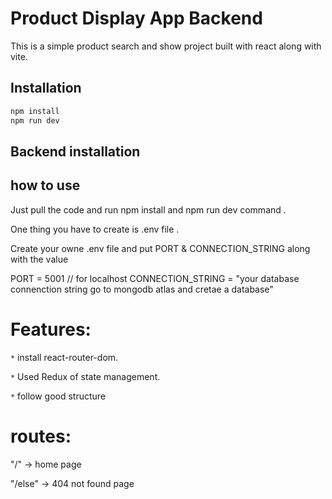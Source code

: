 # Product Display App Backend

This is a simple product search and show project built with react along with vite.

## Installation

```bash
npm install
npm run dev
```

## Backend installation

## how to use

Just pull the code and run npm install and npm run dev command .

One thing you have to create is .env file .

Create your owne .env file and put PORT & CONNECTION_STRING along with the value

PORT = 5001 // for localhost
CONNECTION_STRING = "your database connenction string go to mongodb atlas and cretae a database"

# Features:

`*` install react-router-dom.

`*` Used Redux of state management.

`*` follow good structure

# routes:

"/" -> home page

"/else" -> 404 not found page
